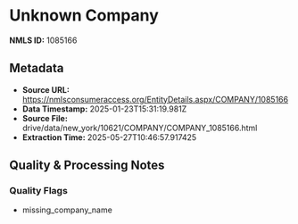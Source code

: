 # Unknown Company

**NMLS ID:** 1085166

## Metadata
- **Source URL:** https://nmlsconsumeraccess.org/EntityDetails.aspx/COMPANY/1085166
- **Data Timestamp:** 2025-01-23T15:31:19.981Z
- **Source File:** drive/data/new_york/10621/COMPANY/COMPANY_1085166.html
- **Extraction Time:** 2025-05-27T10:46:57.917425

## Quality & Processing Notes
### Quality Flags
- missing_company_name
